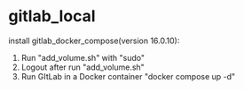 # gitlab_local

install gitlab_docker_compose(version 16.0.10):
1. Run "add_volume.sh" with "sudo"
2. Logout after run "add_volume.sh"
3. Run GItLab in a Docker container "docker compose up -d"